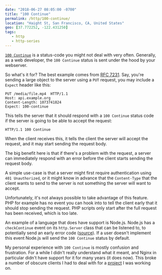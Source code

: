 ```yaml
---
date: "2018-06-27 08:05:00 -0700"
title: "100 Continue"
permalink: /http/100-continue/
location: "Haight St, San Francisco, CA, United States"
geo: [37.772252, -122.431250]
tags:
   - http
   - http-series
---
```


[`100 Continue`][1] is a status-code you might not deal with very often.
Generally, as a web developer, the `100 Continue` status is sent under
the hood by your webserver.

So what's it for? The best example comes from [RFC 7231][2]. Say, you're
sending a large object to the server using a `PUT` request, you may
include a `Expect` header like this:

```http
PUT /media/file.mp4  HTTP/1.1
Host: api.example.org
Content-Length: 1073741824
Expect: 100-continue
```

This tells the server that it should respond with a `100 Continue` status code
if the server is going to be able to accept the request:

```http
HTTP/1.1 100 Continue
```

When the client receives this, it tells the client the server will accept the
request, and it may start sending the request body.

The big benefit here is that if there's a problem with the request, a server
can immediately respond with an error before the client starts sending the
request body.

A simple use-case is that a server might first require authentication
using `401 Unauthorized`, or it might know in advance that the `Content-Type`
that the client wants to send to the server is not something the server will
want to accept.

Unfortunately, it's not always possible to take advantage of this feature.
PHP for example has no event you can hook into to tell the client early that
it should stop sending the request. PHP scripts only start after the full
request has been received, which is too late.

An example of a language that does have support is Node.js. Node.js has a
`checkContinue` event on its `http.Server` class that can be listened to, to
potentially send an early error code ([source][3]). If a user doesn't implement
this event Node.js will send the `100 Continue` status by default.

My personal experience with `100 Continue` is mostly confusion and frustration.
For a while I didn't really understand what it meant, and Nginx in particular
didn't have support for it for many years (it does now). This broke a number
of obscure clients I had to deal with for a [project][4] I was working on.

[1]: https://tools.ietf.org/html/rfc7231#section-6.2.1
[2]: https://tools.ietf.org/html/rfc7231#section-5.1.1
[3]: https://nodejs.org/api/http.html#http_event_checkcontinue
[4]: http://sabre.io/

